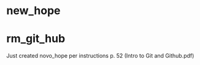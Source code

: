 # new_hope
# rm_git_hub
Just created novo_hope per instructions p. 52 (Intro to Git and Github.pdf)
